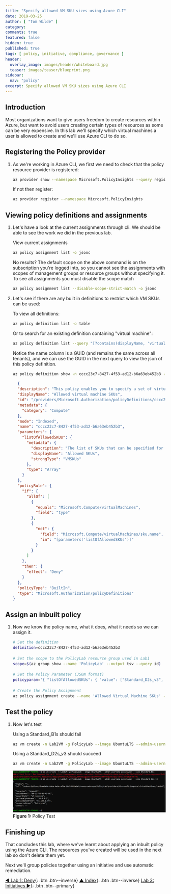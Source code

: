 ```yaml
---
title: "Specify allowed VM SKU sizes using Azure CLI"
date: 2019-03-25
author: [ "Tom Wilde" ]
category:
comments: true
featured: false
hidden: true
published: true
tags: [ policy, initiative, compliance, governance ]
header:
  overlay_image: images/header/whiteboard.jpg
  teaser: images/teaser/blueprint.png
sidebar:
  nav: "policy"
excerpt: Specify allowed VM SKU sizes using Azure CLI
---
```

## Introduction

Most organizations want to give users freedom to create resources within Azure, but want to avoid users creating certain types of resources as some can be very expensive. In this lab we'll specify which virtual machines a user is allowed to create and we'll use Azure CLI to do so.

## Registering the Policy provider

1. As we're working in Azure CLI, we first we need to check that the policy resource provider is registered:

    ```bash
    az provider show --namespace Microsoft.PolicyInsights --query registrationState --output tsv
    ```

    If not then register:

    ```bash
    az provider register --namespace Microsoft.PolicyInsights
    ```

## Viewing policy definitions and assignments

1. Let's have a look at the current assignments through cli. We should be able to see the work we did in the previous lab.

    View current assignments

    ```bash
    az policy assignment list -o jsonc
    ```

    No results? The default scope on the above command is on the subscription you're logged into, so you cannot see the assignments with scopes of management groups or resource groups without specifying it. To see all assignments you must disable the scope match

    ```bash
    az policy assignment list --disable-scope-strict-match -o jsonc
    ```

1. Let's see if there are any built in definitions to restrict which VM SKUs can be used:

    To view all definitions:

    ```bash
    az policy definition list -o table
    ```

    Or to search for an existing definition containing "virtual machine":

    ```bash
    az policy definition list --query "[?contains(displayName, 'virtual machine')]" -o table
    ```

    Notice the name column is a GUID (and remains the same across all tenants), and we can use the GUID in the next query to view the json of this policy definition.

    ```bash
    az policy definition show -n cccc23c7-8427-4f53-ad12-b6a63eb452b3 -o jsonc
    ```

    ```json
      {
      "description": "This policy enables you to specify a set of virtual machine SKUs that your organization can deploy.",
      "displayName": "Allowed virtual machine SKUs",
      "id": "/providers/Microsoft.Authorization/policyDefinitions/cccc23c7-8427-4f53-ad12-b6a63eb452b3",
      "metadata": {
        "category": "Compute"
      },
      "mode": "Indexed",
      "name": "cccc23c7-8427-4f53-ad12-b6a63eb452b3",
      "parameters": {
        "listOfAllowedSKUs": {
          "metadata": {
            "description": "The list of SKUs that can be specified for virtual machines.",
            "displayName": "Allowed SKUs",
            "strongType": "VMSKUs"
          },
          "type": "Array"
        }
      },
      "policyRule": {
        "if": {
          "allOf": [
            {
              "equals": "Microsoft.Compute/virtualMachines",
              "field": "type"
            },
            {
              "not": {
                "field": "Microsoft.Compute/virtualMachines/sku.name",
                "in": "[parameters('listOfAllowedSKUs')]"
              }
            }
          ]
        },
        "then": {
          "effect": "Deny"
        }
      },
      "policyType": "BuiltIn",
      "type": "Microsoft.Authorization/policyDefinitions"
    }
    ```

## Assign an inbuilt policy

1. Now we know the policy name, what it does, what it needs so we can assign it.

    ```bash
    # Set the definition
    definition=cccc23c7-8427-4f53-ad12-b6a63eb452b3

    # Set the scope to the PolicyLab resource group used in Lab1
    scope=$(az group show --name 'PolicyLab' --output tsv --query id)

    # Set the Policy Parameter (JSON format)
    policyparam='{ "listOfAllowedSKUs": { "value": ["Standard_D2s_v3", "Standard_D4s_v3", "Standard_DS1_v2", "Standard_DS2_v2"]}}'

    # Create the Policy Assignment
    az policy assignment create --name 'Allowed Virtual Machine SKUs' --display-name 'Allowed Virtual Machine SKUs' --scope $scope --policy $definition --params "$policyparam" --output jsonc
    ```

## Test the policy

1. Now let's test

    Using a Standard_B1s should fail

    ```bash
    az vm create -n Lab2VM -g PolicyLab --image UbuntuLTS --admin-username policyuser --size Standard_B1s
    ```

    Using a Standard_D2s_v3 should succeed

    ```bash
    az vm create -n Lab2VM -g PolicyLab --image UbuntuLTS --admin-username policyuser --size Standard_D2s_v3
    ```

    ![Policy Definition](/automation/policy/images/lab2-policytest.png)
**Figure 1:** Policy Test

## Finishing up

That concludes this lab, where we've learnt about applying an inbuilt policy using the Azure CLI. The resources you've created will be used in the next lab so don't delete them yet.

Next we'll group policies together using an initiative and use automatic remediation.

[◄ Lab 1: Deny](../lab1){: .btn .btn--inverse} [▲ Index](../#labs){: .btn .btn--inverse} [Lab 3: Initiatives ►](../lab3){: .btn .btn--primary}